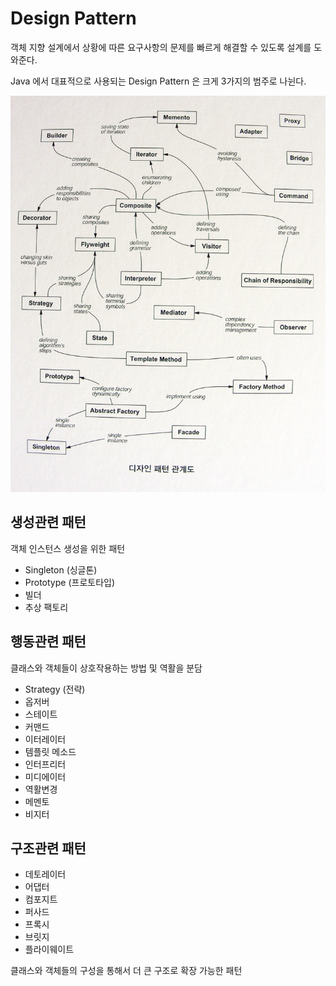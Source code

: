 # Design Pattern 

객체 지향 설계에서 상황에 따른 요구사항의 문제를 빠르게 해결할 수 있도록 설계를 도와준다.

Java 에서 대표적으로 사용되는 Design Pattern 은 크게 3가지의 범주로 나뉜다.

!["Java Design Pattern Map"](/img/A015.png)

## 생성관련 패턴

객체 인스턴스 생성을 위한 패턴

* Singleton (싱글톤)
* Prototype (프로토타입)
* 빌더
* 추상 팩토리

## 행동관련 패턴

클래스와 객체들이 상호작용하는 방법 및 역활을 분담

* Strategy (전략)
* 옵저버
* 스테이트
* 커맨드
* 이터레이터
* 템플릿 메소드
* 인터프리터
* 미디에이터
* 역활변경
* 메멘토
* 비지터

## 구조관련 패턴

* 데토레이터
* 어댑터
* 컴포지트
* 퍼사드
* 프록시
* 브릿지
* 플라이웨이트

클래스와 객체들의 구성을 통해서 더 큰 구조로 확장 가능한 패턴

